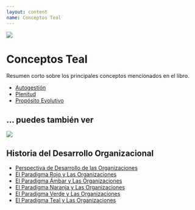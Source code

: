 ```yaml
---
layout: content
name: Conceptos Teal
---
```

![](/media/fundamental-assumptions.jpg)

# Conceptos Teal

Resumen corto sobre los principales conceptos mencionados en el libro.

* [](../theory/self-management/)[Autogestión](<* [Self-Management](../theory/self-management/)>)
* [Plenitud](https://sp.reinventingorganizationswiki.com/theory/wholeness/)
* [Propósito Evolutivo](https://sp.reinventingorganizationswiki.com/theory/evolutionary-purpose/)

## ... puedes también ver

![](/media/1_018-small.png)

## Historia del Desarrollo Organizacional

* [Perspectiva de Desarrollo de las Organizaciones](../theory/theory/developmental-perspective-on-organizations/)
* [El Paradigma Rojo y Las Organizaciones](../theory/red-organizations/)[](../theory/theory/red-organizations/)
* [El Paradigma Ámbar y Las Organizaciones](../theory/theory/amber-paradigm-and-organizations/)
* [El Paradigma Naranja y Las Organizaciones](../theory/theory/orange-paradigm-and-organizations/)
* [El Paradigma Verde y Las Organizaciones](../theory/theory/green-paradigm-and-organizations/)
* [El Paradigma Teal y Las Organizaciones](../theory/theory/teal-paradigm-and-organizations/)